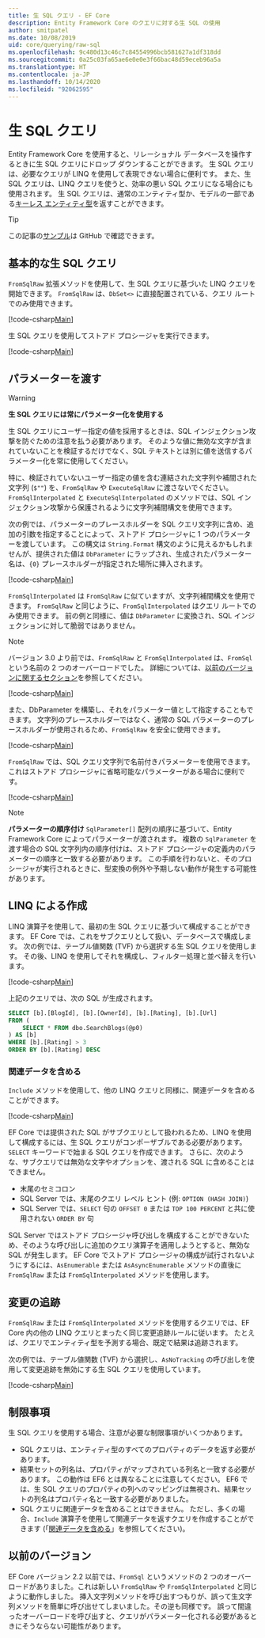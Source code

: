 ```yaml
---
title: 生 SQL クエリ - EF Core
description: Entity Framework Core のクエリに対する生 SQL の使用
author: smitpatel
ms.date: 10/08/2019
uid: core/querying/raw-sql
ms.openlocfilehash: 9c480d13c46c7c84554996bcb581627a1df318dd
ms.sourcegitcommit: 0a25c03fa65ae6e0e0e3f66bac48d59eceb96a5a
ms.translationtype: HT
ms.contentlocale: ja-JP
ms.lasthandoff: 10/14/2020
ms.locfileid: "92062595"
---
```

# <a name="raw-sql-queries"></a>生 SQL クエリ

Entity Framework Core を使用すると、リレーショナル データベースを操作するときに生 SQL クエリにドロップ ダウンすることができます。 生 SQL クエリは、必要なクエリが LINQ を使用して表現できない場合に便利です。 また、生 SQL クエリは、LINQ クエリを使うと、効率の悪い SQL クエリになる場合にも使用されます。 生 SQL クエリは、通常のエンティティ型か、モデルの一部である[キーレス エンティティ型](xref:core/modeling/keyless-entity-types)を返すことができます。

> [!TIP]  
> この記事の[サンプル](https://github.com/dotnet/EntityFramework.Docs/tree/master/samples/core/Querying/RawSQL)は GitHub で確認できます。

## <a name="basic-raw-sql-queries"></a>基本的な生 SQL クエリ

`FromSqlRaw` 拡張メソッドを使用して、生 SQL クエリに基づいた LINQ クエリを開始できます。 `FromSqlRaw` は、`DbSet<>` に直接配置されている、クエリ ルートでのみ使用できます。

[!code-csharp[Main](../../../samples/core/Querying/RawSQL/Program.cs#FromSqlRaw)]

生 SQL クエリを使用してストアド プロシージャを実行できます。

[!code-csharp[Main](../../../samples/core/Querying/RawSQL/Program.cs#FromSqlRawStoredProcedure)]

## <a name="passing-parameters"></a>パラメーターを渡す

> [!WARNING]
> **生 SQL クエリには常にパラメーター化を使用する**
>
> 生 SQL クエリにユーザー指定の値を採用するときは、SQL インジェクション攻撃を防ぐための注意を払う必要があります。 そのような値に無効な文字が含まれていないことを検証するだけでなく、SQL テキストとは別に値を送信するパラメーター化を常に使用してください。
>
> 特に、検証されていないユーザー指定の値を含む連結された文字列や補間された文字列 (`$""`) を、`FromSqlRaw` や `ExecuteSqlRaw` に渡さないでください。 `FromSqlInterpolated` と `ExecuteSqlInterpolated` のメソッドでは、SQL インジェクション攻撃から保護されるように文字列補間構文を使用できます。

次の例では、パラメーターのプレースホルダーを SQL クエリ文字列に含め、追加の引数を指定することによって、ストアド プロシージャに 1 つのパラメーターを渡しています。 この構文は `String.Format` 構文のように見えるかもしれませんが、提供された値は `DbParameter` にラップされ、生成されたパラメーター名は、`{0}` プレースホルダーが指定された場所に挿入されます。

[!code-csharp[Main](../../../samples/core/Querying/RawSQL/Program.cs#FromSqlRawStoredProcedureParameter)]

`FromSqlInterpolated` は `FromSqlRaw` に似ていますが、文字列補間構文を使用できます。 `FromSqlRaw` と同じように、`FromSqlInterpolated` はクエリ ルートでのみ使用できます。 前の例と同様に、値は `DbParameter` に変換され、SQL インジェクションに対して脆弱ではありません。

> [!NOTE]
> バージョン 3.0 より前では、`FromSqlRaw` と `FromSqlInterpolated` は、`FromSql` という名前の 2 つのオーバーロードでした。 詳細については、[以前のバージョンに関するセクション](#previous-versions)を参照してください。

[!code-csharp[Main](../../../samples/core/Querying/RawSQL/Program.cs#FromSqlInterpolatedStoredProcedureParameter)]

また、DbParameter を構築し、それをパラメーター値として指定することもできます。 文字列のプレースホルダーではなく、通常の SQL パラメーターのプレースホルダーが使用されるため、`FromSqlRaw` を安全に使用できます。

[!code-csharp[Main](../../../samples/core/Querying/RawSQL/Program.cs#FromSqlRawStoredProcedureSqlParameter)]

`FromSqlRaw` では、SQL クエリ文字列で名前付きパラメーターを使用できます。これはストアド プロシージャに省略可能なパラメーターがある場合に便利です。

[!code-csharp[Main](../../../samples/core/Querying/RawSQL/Program.cs#FromSqlRawStoredProcedureNamedSqlParameter)]

> [!NOTE]
> **パラメーターの順序付け** `SqlParameter[]` 配列の順序に基づいて、Entity Framework Core によってパラメーターが渡されます。 複数の `SqlParameter` を渡す場合の SQL 文字列内の順序付けは、ストアド プロシージャの定義内のパラメーターの順序と一致する必要があります。 この手順を行わないと、そのプロシージャが実行されるときに、型変換の例外や予期しない動作が発生する可能性があります。

## <a name="composing-with-linq"></a>LINQ による作成

LINQ 演算子を使用して、最初の生 SQL クエリに基づいて構成することができます。 EF Core では、これをサブクエリとして扱い、データベースで構成します。 次の例では、テーブル値関数 (TVF) から選択する生 SQL クエリを使用します。 その後、LINQ を使用してそれを構成し、フィルター処理と並べ替えを行います。

[!code-csharp[Main](../../../samples/core/Querying/RawSQL/Program.cs#FromSqlInterpolatedComposed)]

上記のクエリでは、次の SQL が生成されます。

```sql
SELECT [b].[BlogId], [b].[OwnerId], [b].[Rating], [b].[Url]
FROM (
    SELECT * FROM dbo.SearchBlogs(@p0)
) AS [b]
WHERE [b].[Rating] > 3
ORDER BY [b].[Rating] DESC
```

### <a name="including-related-data"></a>関連データを含める

`Include` メソッドを使用して、他の LINQ クエリと同様に、関連データを含めることができます。

[!code-csharp[Main](../../../samples/core/Querying/RawSQL/Program.cs#FromSqlInterpolatedInclude)]

EF Core では提供された SQL がサブクエリとして扱われるため、LINQ を使用して構成するには、生 SQL クエリがコンポーザブルである必要があります。 `SELECT` キーワードで始まる SQL クエリを作成できます。 さらに、次のような、サブクエリでは無効な文字やオプションを、渡される SQL に含めることはできません。

- 末尾のセミコロン
- SQL Server では、末尾のクエリ レベル ヒント (例: `OPTION (HASH JOIN)`)
- SQL Server では、`SELECT` 句の `OFFSET 0` または `TOP 100 PERCENT` と共に使用されない `ORDER BY` 句

SQL Server ではストアド プロシージャ呼び出しを構成することができないため、そのような呼び出しに追加のクエリ演算子を適用しようとすると、無効な SQL が発生します。 EF Core でストアド プロシージャの構成が試行されないようにするには、`AsEnumerable` または `AsAsyncEnumerable` メソッドの直後に `FromSqlRaw` または `FromSqlInterpolated` メソッドを使用します。

## <a name="change-tracking"></a>変更の追跡

`FromSqlRaw` または `FromSqlInterpolated` メソッドを使用するクエリでは、EF Core 内の他の LINQ クエリとまったく同じ変更追跡ルールに従います。 たとえば、クエリでエンティティ型を予測する場合、既定で結果は追跡されます。

次の例では、テーブル値関数 (TVF) から選択し、`AsNoTracking` の呼び出しを使用して変更追跡を無効にする生 SQL クエリを使用しています。

[!code-csharp[Main](../../../samples/core/Querying/RawSQL/Program.cs#FromSqlInterpolatedAsNoTracking)]

## <a name="limitations"></a>制限事項

生 SQL クエリを使用する場合、注意が必要な制限事項がいくつかあります。

- SQL クエリは、エンティティ型のすべてのプロパティのデータを返す必要があります。
- 結果セットの列名は、プロパティがマップされている列名と一致する必要があります。 この動作は EF6 とは異なることに注意してください。 EF6 では、生 SQL クエリのプロパティの列へのマッピングは無視され、結果セットの列名はプロパティ名と一致する必要がありました。
- SQL クエリに関連データを含めることはできません。 ただし、多くの場合、`Include` 演算子を使用して関連データを返すクエリを作成することができます (「[関連データを含める](#including-related-data)」を参照してください)。

## <a name="previous-versions"></a>以前のバージョン

EF Core バージョン 2.2 以前では、`FromSql` というメソッドの 2 つのオーバーロードがありました。これは新しい `FromSqlRaw` や `FromSqlInterpolated` と同じように動作しました。 挿入文字列メソッドを呼び出すつもりが、誤って生文字列メソッドを簡単に呼び出せてしまいました。その逆も同様です。 誤って間違ったオーバーロードを呼び出すと、クエリがパラメーター化される必要があるときにそうならない可能性があります。
